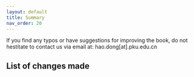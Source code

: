 ```yaml
---
layout: default
title: Summary
nav_order: 20
---
```


If you find any typos or have suggestions for improving the book, do not hestitate to contact us via email at: hao.dong[at].pku.edu.cn

## List of changes made

